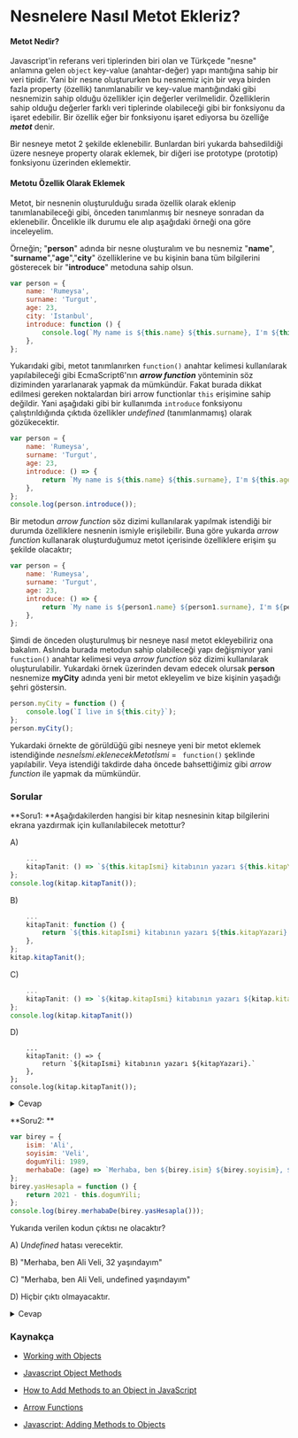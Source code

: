 # Nesnelere Nasıl Metot Ekleriz?

#### Metot Nedir?

Javascript'in referans veri tiplerinden biri olan ve Türkçede "nesne" anlamına gelen `object` key-value (anahtar-değer) yapı mantığına sahip bir veri tipidir. Yani bir nesne oluştururken bu nesnemiz için bir veya birden fazla property (özellik) tanımlanabilir ve key-value mantığındaki gibi nesnemizin sahip olduğu özellikler için değerler verilmelidir. Özelliklerin sahip olduğu değerler farklı veri tiplerinde olabileceği gibi bir fonksiyonu da işaret edebilir. Bir özellik eğer bir fonksiyonu işaret ediyorsa bu özelliğe ***metot*** denir.

Bir nesneye metot 2 şekilde eklenebilir. Bunlardan biri yukarda bahsedildiği üzere nesneye property olarak eklemek, bir diğeri ise prototype (prototip) fonksiyonu üzerinden eklemektir.

#### Metotu Özellik Olarak Eklemek

Metot, bir nesnenin oluşturulduğu sırada özellik olarak eklenip tanımlanabileceği gibi, önceden tanımlanmış bir nesneye sonradan da eklenebilir. Öncelikle ilk durumu ele alıp aşağıdaki örneği ona göre inceleyelim.

Örneğin; "**person**" adında bir nesne oluşturalım ve bu nesnemiz "**name**", "**surname**","**age**","**city**" özelliklerine ve bu kişinin bana tüm bilgilerini gösterecek bir "**introduce**" metoduna sahip olsun.  

```javascript
var person = {
	name: 'Rumeysa',
	surname: 'Turgut',
	age: 23,
	city: 'Istanbul',
	introduce: function () {
		console.log(`My name is ${this.name} ${this.surname}, I'm ${this.age} yo.`);
	},
};
```

Yukarıdaki gibi, metot tanımlanırken `function()` anahtar kelimesi kullanılarak yapılabileceği gibi EcmaScript6'nın ***arrow function*** yönteminin söz diziminden yararlanarak yapmak da mümkündür. Fakat burada dikkat edilmesi gereken noktalardan biri arrow functionlar `this` erişimine sahip değildir. Yani aşağıdaki gibi bir kullanımda `introduce` fonksiyonu çalıştırıldığında çıktıda özellikler *undefined* (tanımlanmamış) olarak gözükecektir.

```javascript
var person = {
	name: 'Rumeysa',
	surname: 'Turgut',
	age: 23,
	introduce: () => {
		return `My name is ${this.name} ${this.surname}, I'm ${this.age} yo.`;
	},
};
console.log(person.introduce());
```

Bir metodun *arrow function* söz dizimi kullanılarak yapılmak istendiği bir durumda özelliklere nesnenin ismiyle erişilebilir. Buna göre yukarda *arrow function* kullanarak oluşturduğumuz metot içerisinde özelliklere erişim şu şekilde olacaktır; 

```javascript
var person = {
	name: 'Rumeysa',
	surname: 'Turgut',
	age: 23,
	introduce: () => {
		return `My name is ${person1.name} ${person1.surname}, I'm ${person1.age} yo.`;
	},
};
```



Şimdi de önceden oluşturulmuş bir nesneye nasıl metot ekleyebiliriz ona bakalım. Aslında burada metodun sahip olabileceği yapı değişmiyor yani `function()` anahtar kelimesi veya *arrow function* söz dizimi kullanılarak oluşturulabilir. Yukardaki örnek üzerinden devam edecek olursak **person** nesnemize **myCity** adında yeni bir metot ekleyelim ve bize kişinin yaşadığı şehri göstersin.

```javascript
person.myCity = function () {
	console.log(`I live in ${this.city}`);
};
person.myCity();
```

Yukardaki örnekte de görüldüğü gibi nesneye yeni bir metot eklemek istendiğinde *nesneİsmi*.*eklenecekMetotİsmi* = ` function()` şeklinde yapılabilir. Veya istendiği takdirde daha öncede bahsettiğimiz gibi *arrow function* ile yapmak da mümkündür.

### Sorular

**Soru1: **Aşağıdakilerden hangisi bir kitap nesnesinin kitap bilgilerini ekrana yazdırmak için kullanılabilecek metottur? 

A)

```javascript
	...
	kitapTanit: () => `${this.kitapIsmi} kitabının yazarı ${this.kitapYazari}.`,
};
console.log(kitap.kitapTanit());
```

B)

```javascript
	...
	kitapTanit: function () {
		return `${this.kitapIsmi} kitabının yazarı ${this.kitapYazari}.`;
	},
};
kitap.kitapTanit();
```

C)

```javascript
	...
	kitapTanit: () => `${kitap.kitapIsmi} kitabının yazarı ${kitap.kitapYazari}.`,
};
console.log(kitap.kitapTanit())
```

D)

```
	...
	kitapTanit: () => {
		return `${kitapIsmi} kitabının yazarı ${kitapYazari}.`
	},
};
console.log(kitap.kitapTanit());
```

<details><summary>Cevap</summary>Doğru cevap C şıkkıdır.</details>



**Soru2: **

```javascript
var birey = {
	isim: 'Ali',
	soyisim: 'Veli',
	dogumYili: 1989,
	merhabaDe: (age) => `Merhaba, ben ${birey.isim} ${birey.soyisim}, ${age} yaşındayım`,
};
birey.yasHesapla = function () {
	return 2021 - this.dogumYili;
};
console.log(birey.merhabaDe(birey.yasHesapla()));

```

Yukarıda verilen kodun çıktısı ne olacaktır?

A) *Undefined* hatası verecektir.

B) "Merhaba, ben Ali Veli, 32 yaşındayım"

C) "Merhaba, ben Ali Veli, undefined yaşındayım"

D) Hiçbir çıktı olmayacaktır.

<details><summary>Cevap</summary>Doğru cevap B şıkkıdır.</details>



### Kaynakça

- [Working with Objects](https://developer.mozilla.org/en-US/docs/Web/JavaScript/Guide/Working_with_Objects)
- [Javascript Object Methods](https://www.w3schools.com/js/js_object_methods.asp)

- [How to Add Methods to an Object in JavaScript](https://www.dummies.com/web-design-development/javascript/how-to-add-methods-to-an-object-in-javascript-for-html5-and-css3-programming/)

- [Arrow Functions](https://developer.mozilla.org/tr/docs/Web/JavaScript/Reference/Functions/Arrow_functions)
- [Javascript: Adding Methods to Objects](https://ncoughlin.com/posts/javascript-adding-methods-to-objects/)


